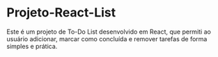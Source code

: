 # Projeto-React-List
Este é um projeto de To-Do List desenvolvido em React, que permiti ao usuário adicionar, marcar como concluída e remover tarefas de forma simples e prática.
